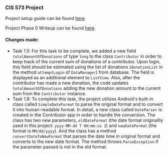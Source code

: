 ### CIS 573 Project

Project setup guide can be found [here](https://docs.google.com/document/d/1ERV79t_5kH_c4x5rCqEHbUp5VATvQM1lBiFNzqSf0wA/edit).

Project Phase 0 Writeup can be found [here](https://docs.google.com/document/d/17hkYnv1S82FEYruonaooUfmTm8qw4XGIjdKNCce_4to/edit).

#### Changes made:
* Task 1.5: For this task to be complete, we added a new field `totalAmountOfDonations` of type `long` to the class `Contributor` in order to keep track of the current sum of donations of a contributor. Upon login, this field should be estimated using the list of donations (`donationList` in the method `attemptLogin` of  `DataManager`) from database. The field is displayed as an additional element to `ListView`. Also, after the contributor has made a new donation, the code updates `totalAmountOfDonations` adding the new donation amount to the current sum from the `Contributor` instance. 
* Task 1.8: To complete this task, the project utilizes Android's built-in class called `SimpleDateFormat` to parse the original format and to convert it into human-readable format. In detail, a new class called `DateParser` is created in the Contributor app in order to handle the conversion. The class has two new parameters, `oldDateFormat` (the date format originallly used in this project: `yyyy-MM-dd T HH:mm:ss Z`) and `newDateFormat` (the format is `MM/dd/yyyy`). And the class has a method `convertDateToNewFormat` that parses the date time in original format and converts to the new date format. The method throws `ParseException` if the parameter passed is not in the old format.
